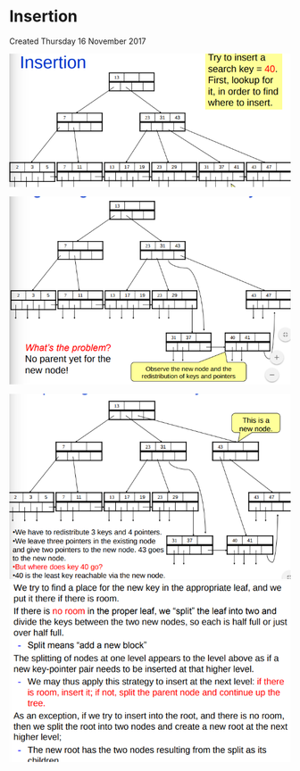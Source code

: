 # Insertion
Created Thursday 16 November 2017

![](./Insertion/pasted_image.png)

![](./Insertion/pasted_image001.png)

![](./Insertion/pasted_image002.png)
![](./Insertion/pasted_image003.png)



